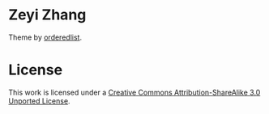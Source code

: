 # Zeyi Zhang
Theme by [orderedlist](https://github.com/orderedlist).


# License

This work is licensed under a [Creative Commons Attribution-ShareAlike 3.0 Unported License](http://creativecommons.org/licenses/by-sa/3.0/).



